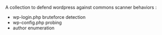 A collection to defend wordpress against commons scanner behaviors :
 - wp-login.php bruteforce detection
 - wp-config.php probing
 - author enumeration

